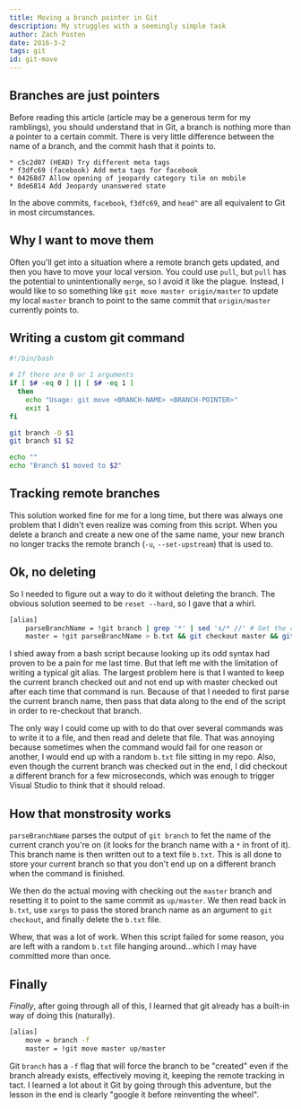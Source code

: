 ```yaml
---
title: Moving a branch pointer in Git
description: My struggles with a seemingly simple task
author: Zach Posten
date: 2016-3-2
tags: git
id: git-move
---
```


## Branches are just pointers

Before reading this article (article may be a generous term for my ramblings), you should understand that in Git, a branch is nothing more than a pointer to a certain commit. There is very little difference between the name of a branch, and the commit hash that it points to.

```
* c5c2d07 (HEAD) Try different meta tags
* f3dfc69 (facebook) Add meta tags for facebook
* 04268d7 Allow opening of jeopardy category tile on mobile
* 8de6814 Add Jeopardy unanswered state
```

In the above commits, `facebook`, `f3dfc69`, and `head^` are all equivalent to Git in most circumstances.

## Why I want to move them

Often you'll get into a situation where a remote branch gets updated, and then you have to move your local version. You could use `pull`, but `pull` has the potential to unintentionally `merge`, so I avoid it like the plague. Instead, I would like to so something like `git move master origin/master` to update my local `master` branch to point to the same commit that `origin/master` currently points to.

## Writing a custom git command

```bash
#!/bin/bash

# If there are 0 or 1 arguments
if [ $# -eq 0 ] || [ $# -eq 1 ]
  then
    echo "Usage: git move <BRANCH-NAME> <BRANCH-POINTER>"
    exit 1
fi

git branch -D $1
git branch $1 $2

echo ""
echo "Branch $1 moved to $2"
```

## Tracking remote branches

This solution worked fine for me for a long time, but there was always one problem that I didn't even realize was coming from this script. When you delete a branch and create a new one of the same name, your new branch no longer tracks the remote branch (`-u`, `--set-upstream`) that is used to.

## Ok, no deleting

So I needed to figure out a way to do it without deleting the branch. The obvious solution seemed to be `reset --hard`, so I gave that a whirl.

```bash
[alias]
    parseBranchName = !git branch | grep '*' | sed 's/* //' # Get the current branch name
    master = !git parseBranchName > b.txt && git checkout master && git reset --hard up/master && sed 's/ //' b.txt | xargs git checkout && rm b.txt # Move local master to point to up/master
```

I shied away from a bash script because looking up its odd syntax had proven to be a pain for me last time. But that left me with the limitation of writing a typical git alias. The largest problem here is that I wanted to keep the current branch checked out and not end up with master checked out after each time that command is run. Because of that I needed to first parse the current branch name, then pass that data along to the end of the script in order to re-checkout that branch.

The only way I could come up with to do that over several commands was to write it to a file, and then read and delete that file. That was annoying because sometimes when the command would fail for one reason or another, I would end up with a random `b.txt` file sitting in my repo. Also, even though the current branch was checked out in the end, I did checkout a different branch for a few microseconds, which was enough to trigger Visual Studio to think that it should reload.

## How that monstrosity works

`parseBranchName` parses the output of `git branch` to fet the name of the current cranch you're on (it looks for the branch name with a `*` in front of it). This branch name is then written out to a text file `b.txt`. This is all done to store your current branch so that you don't end up on a different branch when the command is finished.

We then do the actual moving with checking out the `master` branch and resetting it to point to the same commit as `up/master`. We then read back in `b.txt`, use `xargs` to pass the stored branch name as an argument to `git checkout`, and finally delete the `b.txt` file.

Whew, that was a lot of work. When this script failed for some reason, you are left with a random `b.txt` file hanging around...which I may have committed more than once.

## Finally

_Finally_, after going through all of this, I learned that git already has a built-in way of doing this (naturally).

```bash
[alias]
    move = branch -f
    master = !git move master up/master
```

Git `branch` has a `-f` flag that will force the branch to be "created" even if the branch already exists, effectively moving it, keeping the remote tracking in tact. I learned a lot about it Git by going through this adventure, but the lesson in the end is clearly "google it before reinventing the wheel".
